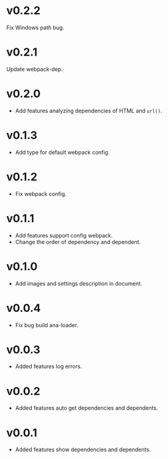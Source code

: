 # v0.2.2

Fix Windows path bug.

# v0.2.1

Update webpack-dep.

# v0.2.0

- Add features analyzing dependencies of HTML and `url()`.

# v0.1.3

- Add type for default webpack config.

# v0.1.2

- Fix webpack config.

# v0.1.1

- Add features support config webpack.
- Change the order of dependency and dependent.

# v0.1.0

- Add images and settings description in document.

# v0.0.4

- Fix bug build ana-loader.

# v0.0.3

- Added features log errors.

# v0.0.2

- Added features auto get dependencies and dependents.

# v0.0.1

- Added features show dependencies and dependents.
